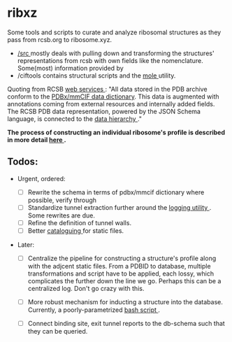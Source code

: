# ribxz 

Some tools and scripts to curate and analyze ribosomal structures as they pass from rcsb.org to ribosome.xyz.

- [ /src ](/src/cli.ts) mostly deals with pulling down and transforming the structures' representations from rcsb with own fields like the nomenclature. Some(most) information provided by  
-   /ciftools contains structural scripts and the [ mole ](ciftools/mole/mole2/mole2.exe) utility.


Quoting from RCSB [ web services ](https://www.rcsb.org/docs/general-help/web-services-overview):
"All data stored in the PDB archive conform to the [PDBx/mmCIF data dictionary](https://mmcif.wwpdb.org/). This data is augmented with annotations coming from external resources and internally added fields. The RCSB PDB data representation, powered by the JSON Schema language, is connected to the [ data hierarchy ](https://data.rcsb.org/#data-organization)."

__The process of constructing an individual ribosome's profile is described in more detail [ here ](src/resources/StructureFromScratch.md).__



## Todos:

- Urgent, ordered:
    - [ ] Rewrite the schema in terms of pdbx/mmcif dictionary where possible, verify through 
    - [ ] Standardize tunnel extraction further around the [ logging utility ](/ciftools/TunnelScripts/TunnelLog.py). Some rewrites are due. 
    - [ ] Refine the definition of tunnel walls.
    - [ ] Better [ cataloguing ](catalogue_static_files.py) for static files.

- Later:

    - [ ] Centralize the pipeline for constructing a structure's profile along with the adjcent static files. From a PDBID to database, multiple transformations and script have to be applied, each lossy, which complicates the further down the line we go. Perhaps this can be a centralized log. Don't go crazy with this.
    - [ ] More robust mechanism for inducting a structure into the database. Currently, a poorly-parametrized [ bash script ](/src/resources/cypher-tools/induct_struct.sh).
    - [ ] Connect binding site, exit tunnel reports  to the db-schema such that they can be queried.


